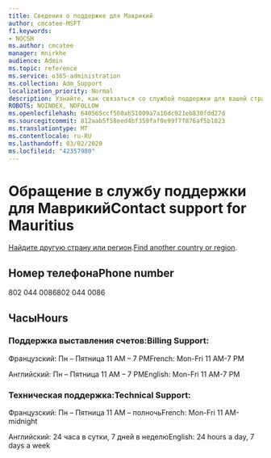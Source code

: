 ```yaml
---
title: Сведения о поддержке для Маврикий
author: cmcatee-MSFT
f1.keywords:
- NOCSH
ms.author: cmcatee
manager: mnirkhe
audience: Admin
ms.topic: reference
ms.service: o365-administration
ms.collection: Adm_Support
localization_priority: Normal
description: Узнайте, как связаться со службой поддержки для вашей страны или региона.
ROBOTS: NOINDEX, NOFOLLOW
ms.openlocfilehash: 640565ccf560ab51009a7a16dc921eb830fdd27d
ms.sourcegitcommit: 812aab5f58eed4bf359faf0e99f7f876af5b1023
ms.translationtype: MT
ms.contentlocale: ru-RU
ms.lasthandoff: 03/02/2020
ms.locfileid: "42357980"
---
```

# <a name="contact-support-for-mauritius"></a><span data-ttu-id="6d962-103">Обращение в службу поддержки для Маврикий</span><span class="sxs-lookup"><span data-stu-id="6d962-103">Contact support for Mauritius</span></span>

<span data-ttu-id="6d962-104">[Найдите другую страну или регион](../contact-support-for-business-products.md).</span><span class="sxs-lookup"><span data-stu-id="6d962-104">[Find another country or region](../contact-support-for-business-products.md).</span></span>

## <a name="phone-number"></a><span data-ttu-id="6d962-105">Номер телефона</span><span class="sxs-lookup"><span data-stu-id="6d962-105">Phone number</span></span>
<span data-ttu-id="6d962-106">802 044 0086</span><span class="sxs-lookup"><span data-stu-id="6d962-106">802 044 0086</span></span>

## <a name="hours"></a><span data-ttu-id="6d962-107">Часы</span><span class="sxs-lookup"><span data-stu-id="6d962-107">Hours</span></span>
### <a name="billing-support"></a><span data-ttu-id="6d962-108">Поддержка выставления счетов:</span><span class="sxs-lookup"><span data-stu-id="6d962-108">Billing Support:</span></span>

<span data-ttu-id="6d962-109">Французский: Пн – Пятница 11 AM – 7 PM</span><span class="sxs-lookup"><span data-stu-id="6d962-109">French: Mon-Fri 11 AM-7 PM</span></span>

<span data-ttu-id="6d962-110">Английский: Пн – Пятница 11 AM – 7 PM</span><span class="sxs-lookup"><span data-stu-id="6d962-110">English: Mon-Fri 11 AM-7 PM</span></span>

### <a name="technical-support"></a><span data-ttu-id="6d962-111">Техническая поддержка:</span><span class="sxs-lookup"><span data-stu-id="6d962-111">Technical Support:</span></span>

<span data-ttu-id="6d962-112">Французский: Пн – Пятница 11 AM – полночь</span><span class="sxs-lookup"><span data-stu-id="6d962-112">French: Mon-Fri 11 AM-midnight</span></span>

<span data-ttu-id="6d962-113">Английский: 24 часа в сутки, 7 дней в неделю</span><span class="sxs-lookup"><span data-stu-id="6d962-113">English: 24 hours a day, 7 days a week</span></span>
